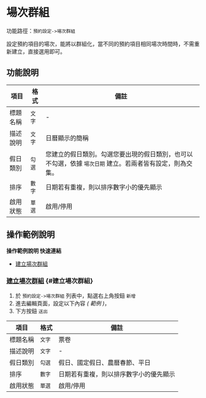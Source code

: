 # 場次群組

功能路徑：`預約設定->場次群組`

設定預約項目的場次，能將以群組化，當不同的預約項目相同場次時間時，不需重新建立，直接選用即可。

## 功能說明

| 項目 | 格式 | 備註 |
| --- | --- | --- |
| 標題名稱 | `文字` | - |
| 描述說明 | `文字` | 日曆顯示的簡稱 |
| 假日類別 | `勾選` | 您建立的假日類別。勾選您要出現的假日類別，也可以不勾選，依據 `場次日期` 建立。若兩者皆有設定，則為交集。 |
| 排序 | `數字` | 日期若有重複，則以排序數字小的優先顯示 |
| 啟用狀態 | `單選` | 啟用/停用 |

## 操作範例說明

**操作範例說明 快速連結**

* [建立場次群組](/guide/reservation-group#建立場次群組)

### [建立場次群組](/guide/reservation-group#建立場次群組) {#建立場次群組}

1. 於 `預約設定->場次群組` 列表中，點選右上角按鈕 `新增` 
2. 進去編輯頁面，設定以下內容 _( 範例 )_，
3. 下方按鈕 `送出`

| 項目 | 格式 | 備註 |
| --- | --- | --- |
| 標題名稱 | `文字` | 票卷 |
| 描述說明 | `文字` | - |
| 假日類別 | `勾選` | 假日、國定假日、農曆春節、平日 |
| 排序 | `數字` | 日期若有重複，則以排序數字小的優先顯示 |
| 啟用狀態 | `單選` | 啟用/停用 |
